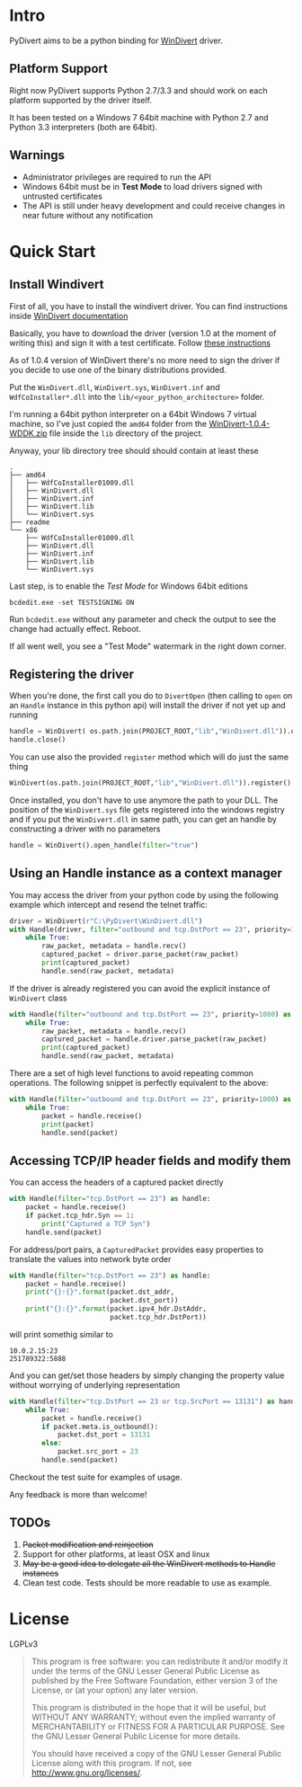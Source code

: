 Intro
=====

PyDivert aims to be a python binding for [WinDivert](https://github.com/basil00/Divert) driver.

Platform Support
----------------

Right now PyDivert supports  Python 2.7/3.3 and should work on each platform supported by the driver itself.

It has been tested on a Windows 7 64bit machine with Python 2.7 and Python 3.3 interpreters (both are 64bit).


Warnings
--------

* Administrator privileges are required to run the API
* Windows 64bit must be in **Test Mode** to load drivers signed with untrusted certificates
* The API is still under heavy development and could receive changes in near future without any notification

Quick Start
===========

Install Windivert
-----------------

First of all, you have to install the windivert driver. You can find instructions inside [WinDivert documentation](https://github.com/basil00/Divert/wiki/WinDivert-Documentation)

Basically, you have to download the driver (version 1.0 at the moment of writing this) and sign it with a test certificate.
Follow [these instructions](https://github.com/basil00/Divert/wiki/WinDivert-Documentation#wiki-driver_signing)

As of 1.0.4 version of WinDivert there's no more need to sign the driver if you decide to use one of the binary distributions provided.

Put the `WinDivert.dll`, `WinDivert.sys`, `WinDivert.inf` and `WdfCoInstaller*.dll` into the `lib/<your_python_architecture>` folder.

I'm running a 64bit python interpreter on a 64bit Windows 7 virtual machine, so I've just copied the `amd64` folder from the [WinDivert-1.0.4-WDDK.zip](http://www.reqrypt.org/download/WinDivert-1.0.4-WDDK.zip)
file inside the `lib` directory of the project.

Anyway, your lib directory tree should should contain at least these

```
.
├── amd64
│   ├── WdfCoInstaller01009.dll
│   ├── WinDivert.dll
│   ├── WinDivert.inf
│   ├── WinDivert.lib
│   └── WinDivert.sys
├── readme
└── x86
    ├── WdfCoInstaller01009.dll
    ├── WinDivert.dll
    ├── WinDivert.inf
    ├── WinDivert.lib
    └── WinDivert.sys
```

Last step, is to enable the *Test Mode* for Windows 64bit editions

```
bcdedit.exe -set TESTSIGNING ON
```

Run `bcdedit.exe` without any parameter and check the output to see the change had actually effect. Reboot.

If all went well, you see a "Test Mode" watermark in the right down corner.

Registering the driver
----------------------

When you're done, the first call you do to `DivertOpen` (then calling to `open` on an `Handle` instance in this python api) will install the driver if not yet up and running

```python
handle = WinDivert( os.path.join(PROJECT_ROOT,"lib","WinDivert.dll")).open_handle(filter="false")
handle.close()
```

You can use also the provided `register` method which will do just the same thing

```python
WinDivert(os.path.join(PROJECT_ROOT,"lib","WinDivert.dll")).register()
```

Once installed, you don't have to use anymore the path to your DLL. The position of the `WinDivert.sys` file gets registered into the windows registry
 and if you put the `WinDivert.dll` in same path, you can get an handle by constructing a driver with no parameters

```python
handle = WinDivert().open_handle(filter="true")
```

Using an Handle instance as a context manager
---------------------------------------------

You may access the driver from your python code by using the following example which intercept and resend the telnet traffic:

```python
driver = WinDivert(r"C:\PyDivert\WinDivert.dll")
with Handle(driver, filter="outbound and tcp.DstPort == 23", priority=1000) as handle:
    while True:
        raw_packet, metadata = handle.recv()
        captured_packet = driver.parse_packet(raw_packet)
        print(captured_packet)
        handle.send(raw_packet, metadata)
```

If the driver is already registered you can avoid the explicit instance of `WinDivert` class

```python
with Handle(filter="outbound and tcp.DstPort == 23", priority=1000) as handle:
    while True:
        raw_packet, metadata = handle.recv()
        captured_packet = handle.driver.parse_packet(raw_packet)
        print(captured_packet)
        handle.send(raw_packet, metadata)
```

There are a set of high level functions to avoid repeating common operations. The following snippet is perfectly equivalent to the above:

```python
with Handle(filter="outbound and tcp.DstPort == 23", priority=1000) as handle:
    while True:
        packet = handle.receive()
        print(packet)
        handle.send(packet)
```

Accessing TCP/IP header fields and modify them
----------------------------------------------

You can access the headers of a captured packet directly

```python
with Handle(filter="tcp.DstPort == 23") as handle:
    packet = handle.receive()
    if packet.tcp_hdr.Syn == 1:
        print("Captured a TCP Syn")
    handle.send(packet)
```

For address/port pairs, a `CapturedPacket` provides easy properties to translate the values into network byte order

```python
with Handle(filter="tcp.DstPort == 23") as handle:
    packet = handle.receive()
    print("{}:{}".format(packet.dst_addr,
                         packet.dst_port))
    print("{}:{}".format(packet.ipv4_hdr.DstAddr,
                         packet.tcp_hdr.DstPort))
```

will print somethig similar to

```
10.0.2.15:23
251789322:5888
```

And you can get/set those headers by simply changing the property value without worrying of underlying representation

```python
with Handle(filter="tcp.DstPort == 23 or tcp.SrcPort == 13131") as handle:
    while True:
        packet = handle.receive()
        if packet.meta.is_outbound():
            packet.dst_port = 13131
        else:
            packet.src_port = 23
        handle.send(packet)
```

Checkout the test suite for examples of usage.

Any feedback is more than welcome!

TODOs
-----

1. ~~Packet modification and reinjection~~
2. Support for other platforms, at least OSX and linux
3. ~~May be a good idea to delegate all the WinDivert methods to Handle instances~~
4. Clean test code. Tests should be more readable to use as example.


License
=======

LGPLv3

> This program is free software: you can redistribute it and/or modify
> it under the terms of the GNU Lesser General Public License as published by
> the Free Software Foundation, either version 3 of the License, or
> (at your option) any later version.
>
> This program is distributed in the hope that it will be useful,
> but WITHOUT ANY WARRANTY; without even the implied warranty of
> MERCHANTABILITY or FITNESS FOR A PARTICULAR PURPOSE.  See the
> GNU Lesser General Public License for more details.
>
> You should have received a copy of the GNU Lesser General Public License
> along with this program.  If not, see <http://www.gnu.org/licenses/>.
